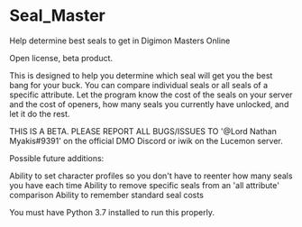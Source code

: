 # Seal_Master
Help determine best seals to get in Digimon Masters Online

Open license, beta product.

This is designed to help you determine which seal will get you the best bang for your buck. You can compare individual seals or all seals of a specific attribute. Let the program know the cost of the seals on your server and the cost of openers, how many seals you currently have unlocked, and let it do the rest.

THIS IS A BETA. PLEASE REPORT ALL BUGS/ISSUES TO '@Lord Nathan Myakis#9391' on the official DMO Discord or iwik on the Lucemon server.

Possible future additions:

Ability to set character profiles so you don't have to reenter how many seals you have each time
Ability to remove specific seals from an 'all attribute' comparison
Ability to remember standard seal costs

You must have Python 3.7 installed to run this properly.
